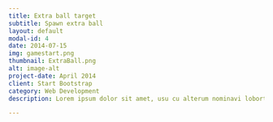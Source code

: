 ```yaml
---
title: Extra ball target
subtitle: Spawn extra ball
layout: default
modal-id: 4
date: 2014-07-15
img: gamestart.png
thumbnail: ExtraBall.png
alt: image-alt
project-date: April 2014
client: Start Bootstrap
category: Web Development
description: Lorem ipsum dolor sit amet, usu cu alterum nominavi lobortis. At duo novum diceret. Tantas apeirian vix et, usu sanctus postulant inciderint ut, populo diceret necessitatibus in vim. Cu eum dicam feugiat noluisse.

---
```


